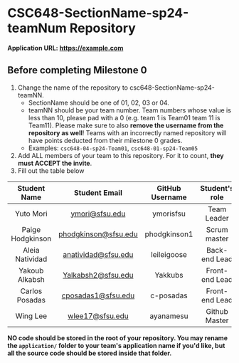 # CSC648-SectionName-sp24-teamNum Repository

**Application URL: <https://example.com>**

## Before completing Milestone 0

1. Change the name of the repository to csc648-SectionName-sp24-teamNN.
   - SectionName should be one of 01, 02, 03 or 04.
   - teamNN should be your team number. Team numbers whose value is less than
     10, please pad with a 0 (e.g. team 1 is Team01 team 11 is Team11). Please
     make sure to also **remove the username from the repository as well**!
     Teams with an incorrectly named repository will have points deducted from
     their milestone 0 grades.
   - Examples: `csc648-04-sp24-Team01`, `csc648-01-sp24-Team05`
2. Add ALL members of your team to this repository. For it to count, **they must
   ACCEPT the invite**.
3. Fill out the table below

| Student Name | Student Email | GitHub Username | Student's role |
| :----------: | :-----------: | :-------------: | :------------: |
|   Yuto Mori   | ymori@sfsu.edu |      ymorisfsu   |  Team Leader   |
| Paige Hodgkinson | phodgkinson@sfsu.edu | phodgkinson1 | Scrum master |
| Aleia Natividad | anatividad@sfsu.edu |      leileigoose       |  Back-end Lead   |
|  Yakoub Alkabsh   | Yalkabsh2@sfsu.edu |      Yakkubs       |  Front-end Lead   |
|  Carlos Posadas   | cposadas1@sfsu.edu |      c-posadas       |  Front-end Lead   |
|  Wing Lee  | wlee17@sfsu.edu |     ayanamesu      |  Github Master   |




**NO code should be stored in the root of your repository. You may rename the
`application/` folder to your team's application name if you'd like, but all the
source code should be stored inside that folder.**
